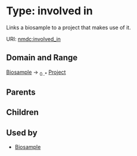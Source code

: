 
# Type: involved in


Links a biosample to a project that makes use of it.

URI: [nmdc:involved_in](https://microbiomedata/meta/involved_in)


## Domain and Range

[Biosample](Biosample.md) ->  <sub>0..*</sub> [Project](Project.md)

## Parents


## Children


## Used by

 * [Biosample](Biosample.md)
